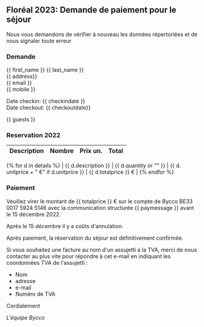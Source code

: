 ## Floréal 2023: Demande de paiement pour le séjour 

Nous vous demandons de vérifier à nouveau les données répertoriées et de nous signaler toute erreur

### Demande

{{ first_name }} {{ last_name }}<br>
{{ address}}<br>
{{ email }}<br>
{{ mobile }}<br>

Date checkin: {{ checkindate }}<br>
Date checkout: {{ checkoutdate}}

{{ guests }}

### Reservation 2022

| Description | Nombre | Prix un. | Total |
|:-------------|:------:|--------:|--------:|
{% for d in details %}
| {{ d.description }} | {{ d.quantity or "" }} | {{ d. unitprice + " €" if d.unitprice }} | {{ d.totalprice }} € |
{% endfor %}

### Paiement

Veuillez virer le montant de {{ totalprice }} € sur le compte de Bycco
BE33 0017 5924 5146 avec la communication structurée {{ paymessage }} avant le 15 décembre 2022.

Après le 15 décembre il y a coûts d'annulation.

Après paiement, la réservation du séjour est définitivement confirmée.

Si vous souhaitez une facture au nom d'un assujetti à la TVA, merci de nous 
contacter au plus vite pour répondre à cet e-mail en indiquant les coordonnées 
TVA de l'assujetti :

  - Nom
  - adresse
  - e-mail
  - Numéro de TVA

Cordialement

_L'équipe Bycco_